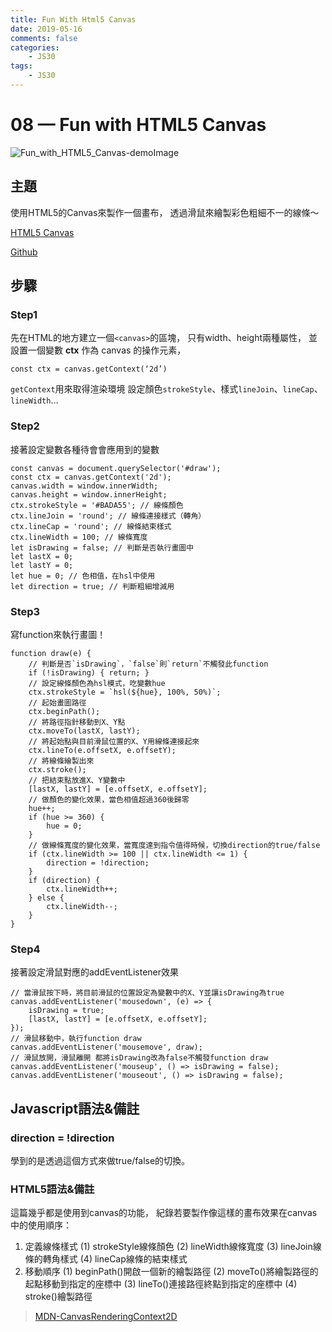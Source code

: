 ```yaml
---
title: Fun With Html5 Canvas
date: 2019-05-16
comments: false
categories:
    - JS30
tags:
    - JS30
---
```


# 08 — Fun with HTML5 Canvas

![Fun_with_HTML5_Canvas-demoImage](0_MJZmUuU2ely4Ra5E.png)

## 主題

使用HTML5的Canvas來製作一個畫布，
透過滑鼠來繪製彩色粗細不一的線條～

[HTML5 Canvas](https://des86532.github.io/javascript-30/08_Fun-with-HTML5-Canvas/index.html)

[Github](https://github.com/des86532/javascript-30/tree/master/08_Fun-with-HTML5-Canvas)

## 步驟

### Step1

先在HTML的地方建立一個`<canvas>`的區塊，
只有width、height兩種屬性，
並設置一個變數 **ctx** 作為 canvas 的操作元素，
```
const ctx = canvas.getContext(‘2d’)
```
`getContext`用來取得渲染環境
設定顏色`strokeStyle`、樣式`lineJoin`、`lineCap`、`lineWidth`…

### Step2

接著設定變數各種待會會應用到的變數

```
const canvas = document.querySelector('#draw');
const ctx = canvas.getContext('2d');
canvas.width = window.innerWidth;
canvas.height = window.innerHeight;
ctx.strokeStyle = '#BADA55'; // 線條顏色
ctx.lineJoin = 'round'; // 線條連接樣式（轉角）
ctx.lineCap = 'round'; // 線條結束樣式
ctx.lineWidth = 100; // 線條寬度
let isDrawing = false; // 判斷是否執行畫圖中
let lastX = 0; 
let lastY = 0;
let hue = 0; // 色相值，在hsl中使用
let direction = true; // 判斷粗細增減用
```

### Step3

寫function來執行畫圖！

```
function draw(e) {
    // 判斷是否`isDrawing`，`false`則`return`不觸發此function
    if (!isDrawing) { return; }
    // 設定線條顏色為hsl模式，吃變數hue
    ctx.strokeStyle = `hsl(${hue}, 100%, 50%)`;
    // 起始畫圖路徑
    ctx.beginPath();
    // 將路徑指針移動到X、Y點
    ctx.moveTo(lastX, lastY);
    // 將起始點與目前滑鼠位置的X、Y用線條連接起來
    ctx.lineTo(e.offsetX, e.offsetY);
    // 將線條繪製出來
    ctx.stroke();
    // 把結束點放進X、Y變數中
    [lastX, lastY] = [e.offsetX, e.offsetY];
    // 做顏色的變化效果，當色相值超過360後歸零
    hue++;
    if (hue >= 360) {
        hue = 0;
    }
    // 做線條寬度的變化效果，當寬度達到指令值得時候，切換direction的true/false
    if (ctx.lineWidth >= 100 || ctx.lineWidth <= 1) {
        direction = !direction;
    }
    if (direction) {
        ctx.lineWidth++;
    } else {
        ctx.lineWidth--;
    }
}
```

### Step4

接著設定滑鼠對應的addEventListener效果

```
// 當滑鼠按下時，將目前滑鼠的位置設定為變數中的X、Y並讓isDrawing為true
canvas.addEventListener('mousedown', (e) => {
    isDrawing = true;
    [lastX, lastY] = [e.offsetX, e.offsetY];
});
// 滑鼠移動中，執行function draw
canvas.addEventListener('mousemove', draw);
// 滑鼠放開，滑鼠離開 都將isDrawing改為false不觸發function draw
canvas.addEventListener('mouseup', () => isDrawing = false);
canvas.addEventListener('mouseout', () => isDrawing = false);
```

## Javascript語法&備註

### direction = !direction

學到的是透過這個方式來做true/false的切換。

### HTML5語法&備註

這篇幾乎都是使用到canvas的功能，
紀錄若要製作像這樣的畫布效果在canvas中的使用順序：

1. 定義線條樣式
(1) strokeStyle線條顏色
(2) lineWidth線條寬度
(3) lineJoin線條的轉角樣式
(4) lineCap線條的結束樣式
2. 移動順序
(1) beginPath()開啟一個新的繪製路徑
(2) moveTo()將繪製路徑的起點移動到指定的座標中
(3) lineTo()連接路徑終點到指定的座標中
(4) stroke()繪製路徑

> [MDN-CanvasRenderingContext2D](https://developer.mozilla.org/en-US/docs/Web/API/CanvasRenderingContext2D)